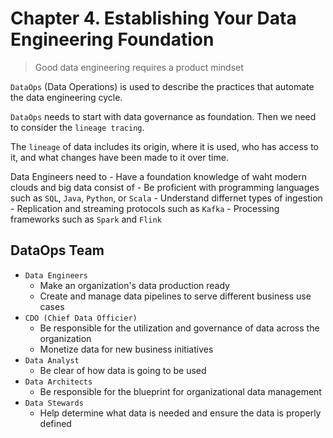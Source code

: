 # Chapter 4. Establishing Your Data Engineering Foundation

> Good data engineering requires a product mindset

`DataOps` (Data Operations) is used to describe the practices that automate the data engineering cycle.

`DataOps` needs to start with data governance as foundation. Then we need to consider the `lineage tracing`.

The `lineage` of data includes its origin, where it is used, who has access to it, and what changes have been made to it over time.

Data Engineers need to 
    - Have a foundation knowledge of waht modern clouds and big data consist of
    - Be proficient with programming languages such as `SQL`, `Java`, `Python`, or `Scala`
    - Understand differnet types of ingestion
        - Replication and streaming protocols such as `Kafka`
        - Processing frameworks such as `Spark` and `Flink`


## DataOps Team

- `Data Engineers`
    - Make an organization's data production ready
    - Create and manage data pipelines to serve different business use cases
- `CDO (Chief Data Officier)`
    - Be responsible for the utilization and governance of data across the organization
    - Monetize data for new business initiatives
- `Data Analyst`
    - Be clear of how data is going to be used
- `Data Architects`
    - Be responsible for the blueprint for organizational data management
- `Data Stewards`
    - Help determine what data is needed and ensure the data is properly defined

